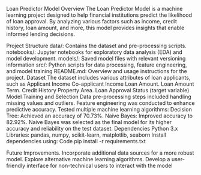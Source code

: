 Loan Predictor Model
Overview
The Loan Predictor Model is a machine learning project designed to help financial institutions predict the likelihood of loan approval. By analyzing various factors such as income, credit history, loan amount, and more, this model provides insights that enable informed lending decisions.

Project Structure
data/: Contains the dataset and pre-processing scripts.
notebooks/: Jupyter notebooks for exploratory data analysis (EDA) and model development.
models/: Saved model files with relevant versioning information
src/: Python scripts for data processing, feature engineering, and model training
README.md: Overview and usage instructions for the project.
Dataset
The dataset includes various attributes of loan applicants, such as
Applicant Income
Co-applicant Income
Loan Amount.
Loan Amount Term.
Credit History
Property Area.
Loan Approval Status (target variable)
Model Training and Selection
Data pre-processing steps included handling missing values and outliers.
Feature engineering was conducted to enhance predictive accuracy.
Tested multiple machine learning algorithms:
Decision Tree: Achieved an accuracy of 70.73%.
Naive Bayes: Improved accuracy to 82.92%.
Naive Bayes was selected as the final model for its higher accuracy and reliability on the test dataset.
Dependencies
Python 3.x
Libraries: pandas, numpy, scikit-learn, matplotlib, seaborn
Install dependencies using:
Code
pip install -r requirements.txt

Future Improvements.
Incorporate additional data sources for a more robust model.
Explore alternative machine learning algorithms.
Develop a user-friendly interface for non-technical users to interact with the model
